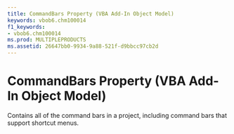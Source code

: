 ```yaml
---
title: CommandBars Property (VBA Add-In Object Model)
keywords: vbob6.chm100014
f1_keywords:
- vbob6.chm100014
ms.prod: MULTIPLEPRODUCTS
ms.assetid: 26647bb0-9934-9a88-521f-d9bbcc97cb2d
---
```



# CommandBars Property (VBA Add-In Object Model)



Contains all of the command bars in a project, including command bars that support shortcut menus.


